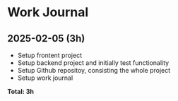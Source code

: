 # Work Journal

## 2025-02-05 (3h)

- Setup frontent project
- Setup backend project and initially test functionality
- Setup Github repositoy, consisting the whole project
- Setup work journal

**Total: 3h**
